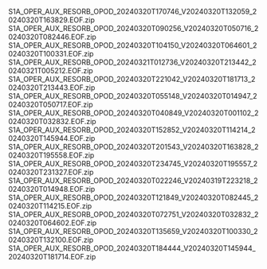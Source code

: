 S1A_OPER_AUX_RESORB_OPOD_20240320T170746_V20240320T132059_20240320T163829.EOF.zip
S1A_OPER_AUX_RESORB_OPOD_20240320T090256_V20240320T050716_20240320T082446.EOF.zip
S1A_OPER_AUX_RESORB_OPOD_20240320T104150_V20240320T064601_20240320T100331.EOF.zip
S1A_OPER_AUX_RESORB_OPOD_20240321T012736_V20240320T213442_20240321T005212.EOF.zip
S1A_OPER_AUX_RESORB_OPOD_20240320T221042_V20240320T181713_20240320T213443.EOF.zip
S1A_OPER_AUX_RESORB_OPOD_20240320T055148_V20240320T014947_20240320T050717.EOF.zip
S1A_OPER_AUX_RESORB_OPOD_20240320T040849_V20240320T001102_20240320T032832.EOF.zip
S1A_OPER_AUX_RESORB_OPOD_20240320T152852_V20240320T114214_20240320T145944.EOF.zip
S1A_OPER_AUX_RESORB_OPOD_20240320T201543_V20240320T163828_20240320T195558.EOF.zip
S1A_OPER_AUX_RESORB_OPOD_20240320T234745_V20240320T195557_20240320T231327.EOF.zip
S1A_OPER_AUX_RESORB_OPOD_20240320T022246_V20240319T223218_20240320T014948.EOF.zip
S1A_OPER_AUX_RESORB_OPOD_20240320T121849_V20240320T082445_20240320T114215.EOF.zip
S1A_OPER_AUX_RESORB_OPOD_20240320T072751_V20240320T032832_20240320T064602.EOF.zip
S1A_OPER_AUX_RESORB_OPOD_20240320T135659_V20240320T100330_20240320T132100.EOF.zip
S1A_OPER_AUX_RESORB_OPOD_20240320T184444_V20240320T145944_20240320T181714.EOF.zip
